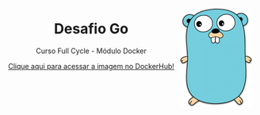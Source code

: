 <img align="right" src="https://raw.githubusercontent.com/docker-library/docs/01c12653951b2fe592c1f93a13b4e289ada0e3a1/golang/logo.png"></img>

<h1 align="center">Desafio Go</h1>
<p  align="center">Curso Full Cycle - Módulo Docker</p>

<div align="center"><a href="https://hub.docker.com/r/rafaelaferraz/fullcycle">Clique aqui para acessar a imagem no DockerHub!</a></div>